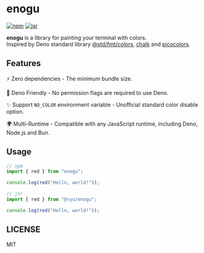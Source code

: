 # enogu

[![npm](https://img.shields.io/npm/v/enogu?labelColor=171717&color=39b54a)](https://www.npmjs.com/package/enogu)
[![jsr](https://jsr.io/badges/@ryu/enogu?color=39b54a)](http://jsr.io/@ryu/enogu)

**enogu** is a library for painting your terminal with colors.\
Inspired by Deno standard library
[@std/fmt/colors](https://jsr.io/@std/fmt/doc/colors/~),
[chalk](https://github.com/chalk/chalk) and
[picocolors](https://github.com/alexeyraspopov/picocolors).

## Features

⚡️ Zero dependencies - The minimum bundle size.

🦕 Deno Friendly - No permission flags are required to use Deno.

✨ Support `NO_COLOR` environment variable - Unofficial standard color disable option.

🌍 Multi-Runtime - Compatible with any JavaScript runtime, including Deno, Node.js and Bun.

## Usage

```ts
// npm
import { red } from "enogu";

console.log(red("Hello, world!"));
```

```ts
// jsr
import { red } from "@ryu/enogu";

console.log(red("Hello, world!"));
```

## LICENSE

MIT
